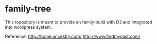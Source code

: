 family-tree
==============

This repository is meant to provide an family build with D3 and integrated into wordpress system.

Reference:
http://home.ancestry.com/
http://www.findmypast.com/
